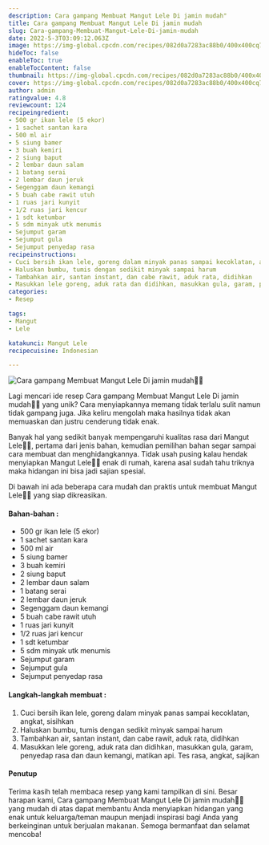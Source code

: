 ```yaml
---
description: Cara gampang Membuat Mangut Lele Di jamin mudah"
title: Cara gampang Membuat Mangut Lele Di jamin mudah
slug: Cara-gampang-Membuat-Mangut-Lele-Di-jamin-mudah
date: 2022-5-3T03:09:12.063Z
image: https://img-global.cpcdn.com/recipes/082d0a7283ac88b0/400x400cq70/photo.jpg
hideToc: false
enableToc: true
enableTocContent: false
thumbnail: https://img-global.cpcdn.com/recipes/082d0a7283ac88b0/400x400cq70/photo.jpg
cover: https://img-global.cpcdn.com/recipes/082d0a7283ac88b0/400x400cq70/photo.jpg
author: admin
ratingvalue: 4.8
reviewcount: 124
recipeingredient:
- 500 gr ikan lele (5 ekor)
- 1 sachet santan kara
- 500 ml air
- 5 siung bamer
- 3 buah kemiri
- 2 siung baput
- 2 lembar daun salam
- 1 batang serai
- 2 lembar daun jeruk
- Segenggam daun kemangi
- 5 buah cabe rawit utuh
- 1 ruas jari kunyit
- 1/2 ruas jari kencur
- 1 sdt ketumbar
- 5 sdm minyak utk menumis
- Sejumput garam
- Sejumput gula
- Sejumput penyedap rasa
recipeinstructions:
- Cuci bersih ikan lele, goreng dalam minyak panas sampai kecoklatan, angkat, sisihkan
- Haluskan bumbu, tumis dengan sedikit minyak sampai harum
- Tambahkan air, santan instant, dan cabe rawit, aduk rata, didihkan
- Masukkan lele goreng, aduk rata dan didihkan, masukkan gula, garam, penyedap rasa dan daun kemangi, matikan api. Tes rasa, angkat, sajikan
categories:
- Resep

tags:
- Mangut
- Lele

katakunci: Mangut Lele
recipecuisine: Indonesian

---
```


![Cara gampang Membuat Mangut Lele Di jamin mudah👩‍🍳](https://img-global.cpcdn.com/recipes/082d0a7283ac88b0/400x400cq70/photo.jpg)

Lagi mencari ide resep Cara gampang Membuat Mangut Lele Di jamin mudah👩‍🍳 yang unik? Cara menyiapkannya memang tidak terlalu sulit namun tidak gampang juga. Jika keliru mengolah maka hasilnya tidak akan memuaskan dan justru cenderung tidak enak.

Banyak hal yang sedikit banyak mempengaruhi kualitas rasa dari Mangut Lele👩‍🍳, pertama dari jenis bahan, kemudian pemilihan bahan segar sampai cara membuat dan menghidangkannya. Tidak usah pusing kalau hendak menyiapkan Mangut Lele👩‍🍳 enak di rumah, karena asal sudah tahu triknya maka hidangan ini bisa jadi sajian spesial.

Di bawah ini ada beberapa cara mudah dan praktis untuk membuat Mangut Lele👩‍🍳 yang siap dikreasikan.

<!--inarticleads1-->

#### Bahan-bahan :

- 500 gr ikan lele (5 ekor)
- 1 sachet santan kara
- 500 ml air
- 5 siung bamer
- 3 buah kemiri
- 2 siung baput
- 2 lembar daun salam
- 1 batang serai
- 2 lembar daun jeruk
- Segenggam daun kemangi
- 5 buah cabe rawit utuh
- 1 ruas jari kunyit
- 1/2 ruas jari kencur
- 1 sdt ketumbar
- 5 sdm minyak utk menumis
- Sejumput garam
- Sejumput gula
- Sejumput penyedap rasa

<!--inarticleads2-->

#### Langkah-langkah membuat :

1. Cuci bersih ikan lele, goreng dalam minyak panas sampai kecoklatan, angkat, sisihkan
1. Haluskan bumbu, tumis dengan sedikit minyak sampai harum
1. Tambahkan air, santan instant, dan cabe rawit, aduk rata, didihkan
1. Masukkan lele goreng, aduk rata dan didihkan, masukkan gula, garam, penyedap rasa dan daun kemangi, matikan api. Tes rasa, angkat, sajikan

#### Penutup

Terima kasih telah membaca resep yang kami tampilkan di sini. Besar harapan kami, Cara gampang Membuat Mangut Lele Di jamin mudah👩‍🍳 yang mudah di atas dapat membantu Anda menyiapkan hidangan yang enak untuk keluarga/teman maupun menjadi inspirasi bagi Anda yang berkeinginan untuk berjualan makanan. Semoga bermanfaat dan selamat mencoba!